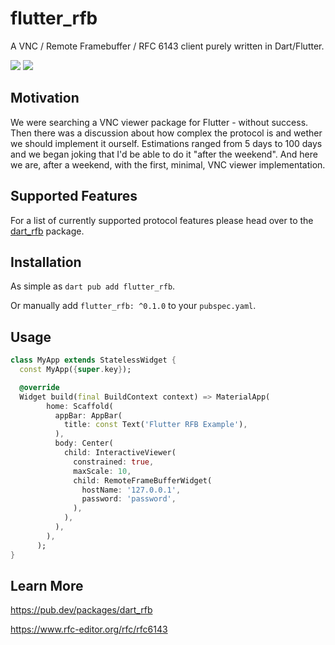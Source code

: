 # flutter_rfb

A VNC / Remote Framebuffer / RFC 6143 client purely written in Dart/Flutter.

[![](https://img.shields.io/pub/v/flutter_rfb)](https://pub.dev/packages/flutter_rfb)
[![](https://github.com/Goddchen/flutter-rfb/actions/workflows/main.yml/badge.svg)](https://github.com/Goddchen/flutter-rfb/)

## Motivation

We were searching a VNC viewer package for Flutter - without success.
Then there was a discussion about how complex the protocol is and wether we should implement it ourself.
Estimations ranged from 5 days to 100 days and we began joking that I'd be able to do it "after the weekend".
And here we are, after a weekend, with the first, minimal, VNC viewer implementation.

## Supported Features

For a list of currently supported protocol features please head over to the [dart_rfb](https://pub.dev/packages/dart_rfb) package.

## Installation

As simple as `dart pub add flutter_rfb`.

Or manually add `flutter_rfb: ^0.1.0` to your `pubspec.yaml`.

## Usage

```dart
class MyApp extends StatelessWidget {
  const MyApp({super.key});

  @override
  Widget build(final BuildContext context) => MaterialApp(
        home: Scaffold(
          appBar: AppBar(
            title: const Text('Flutter RFB Example'),
          ),
          body: Center(
            child: InteractiveViewer(
              constrained: true,
              maxScale: 10,
              child: RemoteFrameBufferWidget(
                hostName: '127.0.0.1',
                password: 'password',
              ),
            ),
          ),
        ),
      );
}
```

## Learn More

https://pub.dev/packages/dart_rfb

https://www.rfc-editor.org/rfc/rfc6143
